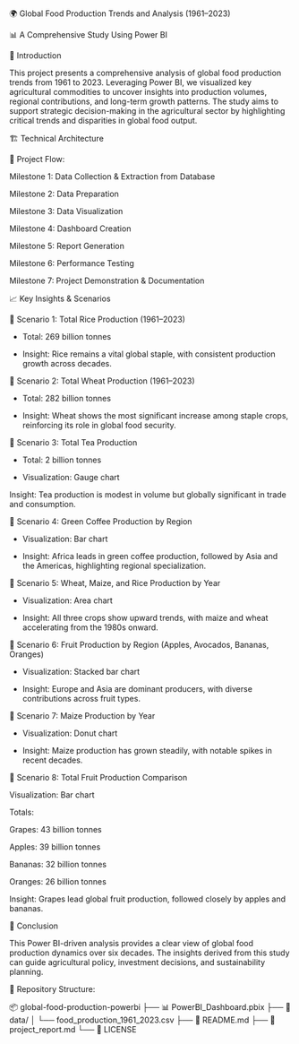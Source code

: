 🌍 Global Food Production Trends and Analysis (1961–2023)

📊 A Comprehensive Study Using Power BI

📘 Introduction

This project presents a comprehensive analysis of global food production trends from 1961 to 2023. Leveraging Power BI, we visualized key            agricultural commodities to uncover insights into production   volumes, regional contributions, and long-term growth patterns. The study aims to       support strategic decision-making in the agricultural sector by highlighting critical trends and disparities in global food output.

🏗️ Technical Architecture

🔄 Project Flow:

Milestone 1: Data Collection & Extraction from Database

Milestone 2: Data Preparation

Milestone 3: Data Visualization

Milestone 4: Dashboard Creation

Milestone 5: Report Generation

Milestone 6: Performance Testing

Milestone 7: Project Demonstration & Documentation

📈 Key Insights & Scenarios

📌 Scenario 1: Total Rice Production (1961–2023)
*   Total: 269 billion tonnes

*   Insight: Rice remains a vital global staple, with consistent production growth across decades.

📌 Scenario 2: Total Wheat Production (1961–2023)
*   Total: 282 billion tonnes

*   Insight: Wheat shows the most significant increase among staple crops, reinforcing its role in global food security.

📌 Scenario 3: Total Tea Production
*   Total: 2 billion tonnes

*   Visualization: Gauge chart

Insight: Tea production is modest in volume but globally significant in trade and consumption.

📌 Scenario 4: Green Coffee Production by Region
*   Visualization: Bar chart

*   Insight: Africa leads in green coffee production, followed by Asia and the Americas, highlighting regional specialization.

📌 Scenario 5: Wheat, Maize, and Rice Production by Year
*   Visualization: Area chart

*   Insight: All three crops show upward trends, with maize and wheat accelerating from the 1980s onward.

📌 Scenario 6: Fruit Production by Region (Apples, Avocados, Bananas, Oranges)
*   Visualization: Stacked bar chart

*   Insight: Europe and Asia are dominant producers, with diverse contributions across fruit types.

📌 Scenario 7: Maize Production by Year
*   Visualization: Donut chart

*   Insight: Maize production has grown steadily, with notable spikes in recent decades.
  
📌 Scenario 8: Total Fruit Production Comparison

Visualization: Bar chart

Totals:

Grapes: 43 billion tonnes

Apples: 39 billion tonnes

Bananas: 32 billion tonnes

Oranges: 26 billion tonnes

Insight: Grapes lead global fruit production, followed closely by apples and bananas.

🧠 Conclusion

This Power BI-driven analysis provides a clear view of global food production dynamics over six decades. The insights derived from this study can guide agricultural policy, investment decisions, and sustainability planning.

📁 Repository Structure:

📦 global-food-production-powerbi
├── 📊 PowerBI_Dashboard.pbix
├── 📁 data/
│   └── food_production_1961_2023.csv
├── 📄 README.md
├── 📄 project_report.md
└── 📄 LICENSE



